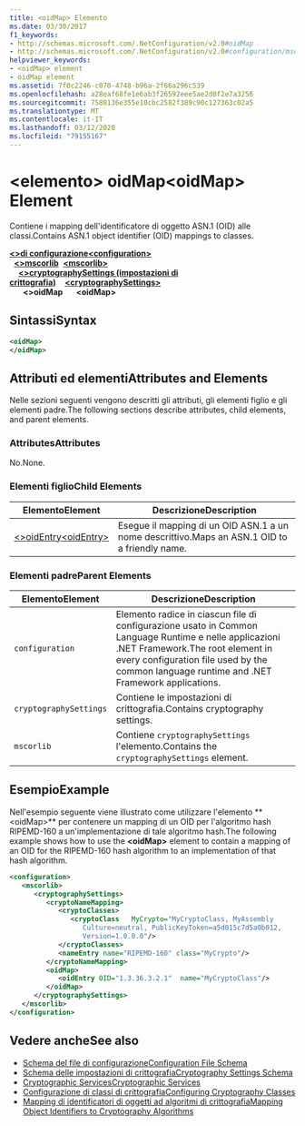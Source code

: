 ```yaml
---
title: <oidMap> Elemento
ms.date: 03/30/2017
f1_keywords:
- http://schemas.microsoft.com/.NetConfiguration/v2.0#oidMap
- http://schemas.microsoft.com/.NetConfiguration/v2.0#configuration/mscorlib/cryptographySettings/oidMap
helpviewer_keywords:
- <oidMap> element
- oidMap element
ms.assetid: 7f0c2246-c070-4748-b96a-2f66a296c539
ms.openlocfilehash: a28eaf68fe1e6ab3f26592eee5ae2d0f2e7a3256
ms.sourcegitcommit: 7588136e355e10cbc2582f389c90c127363c02a5
ms.translationtype: MT
ms.contentlocale: it-IT
ms.lasthandoff: 03/12/2020
ms.locfileid: "79155167"
---
```

# <a name="oidmap-element"></a><span data-ttu-id="d599c-102">\<elemento> oidMap</span><span class="sxs-lookup"><span data-stu-id="d599c-102">\<oidMap> Element</span></span>
<span data-ttu-id="d599c-103">Contiene i mapping dell'identificatore di oggetto ASN.1 (OID) alle classi.</span><span class="sxs-lookup"><span data-stu-id="d599c-103">Contains ASN.1 object identifier (OID) mappings to classes.</span></span>  

<span data-ttu-id="d599c-104">[**\<>di configurazione**](../configuration-element.md)</span><span class="sxs-lookup"><span data-stu-id="d599c-104">[**\<configuration>**](../configuration-element.md)</span></span>\
<span data-ttu-id="d599c-105">&nbsp;&nbsp;[**\<>mscorlib**](mscorlib-element-for-cryptography-settings.md)</span><span class="sxs-lookup"><span data-stu-id="d599c-105">&nbsp;&nbsp;[**\<mscorlib>**](mscorlib-element-for-cryptography-settings.md)</span></span>\
<span data-ttu-id="d599c-106">&nbsp;&nbsp;&nbsp;&nbsp;[**\<>cryptographySettings (impostazioni di crittografia)**](cryptographysettings-element.md)</span><span class="sxs-lookup"><span data-stu-id="d599c-106">&nbsp;&nbsp;&nbsp;&nbsp;[**\<cryptographySettings>**](cryptographysettings-element.md)</span></span>\
<span data-ttu-id="d599c-107">&nbsp;&nbsp;&nbsp;&nbsp;&nbsp;&nbsp;**\<>oidMap**</span><span class="sxs-lookup"><span data-stu-id="d599c-107">&nbsp;&nbsp;&nbsp;&nbsp;&nbsp;&nbsp;**\<oidMap>**</span></span>

## <a name="syntax"></a><span data-ttu-id="d599c-108">Sintassi</span><span class="sxs-lookup"><span data-stu-id="d599c-108">Syntax</span></span>  
  
```xml  
<oidMap>
</oidMap>  
```  
  
## <a name="attributes-and-elements"></a><span data-ttu-id="d599c-109">Attributi ed elementi</span><span class="sxs-lookup"><span data-stu-id="d599c-109">Attributes and Elements</span></span>  
 <span data-ttu-id="d599c-110">Nelle sezioni seguenti vengono descritti gli attributi, gli elementi figlio e gli elementi padre.</span><span class="sxs-lookup"><span data-stu-id="d599c-110">The following sections describe attributes, child elements, and parent elements.</span></span>  
  
### <a name="attributes"></a><span data-ttu-id="d599c-111">Attributes</span><span class="sxs-lookup"><span data-stu-id="d599c-111">Attributes</span></span>  
 <span data-ttu-id="d599c-112">No.</span><span class="sxs-lookup"><span data-stu-id="d599c-112">None.</span></span>  
  
### <a name="child-elements"></a><span data-ttu-id="d599c-113">Elementi figlio</span><span class="sxs-lookup"><span data-stu-id="d599c-113">Child Elements</span></span>  
  
|<span data-ttu-id="d599c-114">Elemento</span><span class="sxs-lookup"><span data-stu-id="d599c-114">Element</span></span>|<span data-ttu-id="d599c-115">Descrizione</span><span class="sxs-lookup"><span data-stu-id="d599c-115">Description</span></span>|  
|-------------|-----------------|  
|[<span data-ttu-id="d599c-116">\<>oidEntry</span><span class="sxs-lookup"><span data-stu-id="d599c-116">\<oidEntry></span></span>](oidentry-element.md)|<span data-ttu-id="d599c-117">Esegue il mapping di un OID ASN.1 a un nome descrittivo.</span><span class="sxs-lookup"><span data-stu-id="d599c-117">Maps an ASN.1 OID to a friendly name.</span></span>|  
  
### <a name="parent-elements"></a><span data-ttu-id="d599c-118">Elementi padre</span><span class="sxs-lookup"><span data-stu-id="d599c-118">Parent Elements</span></span>  
  
|<span data-ttu-id="d599c-119">Elemento</span><span class="sxs-lookup"><span data-stu-id="d599c-119">Element</span></span>|<span data-ttu-id="d599c-120">Descrizione</span><span class="sxs-lookup"><span data-stu-id="d599c-120">Description</span></span>|  
|-------------|-----------------|  
|`configuration`|<span data-ttu-id="d599c-121">Elemento radice in ciascun file di configurazione usato in Common Language Runtime e nelle applicazioni .NET Framework.</span><span class="sxs-lookup"><span data-stu-id="d599c-121">The root element in every configuration file used by the common language runtime and .NET Framework applications.</span></span>|  
|`cryptographySettings`|<span data-ttu-id="d599c-122">Contiene le impostazioni di crittografia.</span><span class="sxs-lookup"><span data-stu-id="d599c-122">Contains cryptography settings.</span></span>|  
|`mscorlib`|<span data-ttu-id="d599c-123">Contiene `cryptographySettings` l'elemento.</span><span class="sxs-lookup"><span data-stu-id="d599c-123">Contains the `cryptographySettings` element.</span></span>|  
  
## <a name="example"></a><span data-ttu-id="d599c-124">Esempio</span><span class="sxs-lookup"><span data-stu-id="d599c-124">Example</span></span>  
 <span data-ttu-id="d599c-125">Nell'esempio seguente viene illustrato come utilizzare l'elemento \*\* \<oidMap>\*\* per contenere un mapping di un OID per l'algoritmo hash RIPEMD-160 a un'implementazione di tale algoritmo hash.</span><span class="sxs-lookup"><span data-stu-id="d599c-125">The following example shows how to use the **\<oidMap>** element to contain a mapping of an OID for the RIPEMD-160 hash algorithm to an implementation of that hash algorithm.</span></span>  
  
```xml  
<configuration>  
   <mscorlib>  
      <cryptographySettings>  
         <cryptoNameMapping>  
            <cryptoClasses>  
               <cryptoClass   MyCrypto="MyCryptoClass, MyAssembly  
                  Culture=neutral, PublicKeyToken=a5d015c7d5a0b012,  
                  Version=1.0.0.0"/>  
            </cryptoClasses>  
            <nameEntry name="RIPEMD-160" class="MyCrypto"/>  
         </cryptoNameMapping>  
         <oidMap>  
            <oidEntry OID="1.3.36.3.2.1"  name="MyCryptoClass"/>  
         </oidMap>  
      </cryptographySettings>  
   </mscorlib>  
</configuration>  
```  
  
## <a name="see-also"></a><span data-ttu-id="d599c-126">Vedere anche</span><span class="sxs-lookup"><span data-stu-id="d599c-126">See also</span></span>

- [<span data-ttu-id="d599c-127">Schema del file di configurazione</span><span class="sxs-lookup"><span data-stu-id="d599c-127">Configuration File Schema</span></span>](../index.md)
- [<span data-ttu-id="d599c-128">Schema delle impostazioni di crittografia</span><span class="sxs-lookup"><span data-stu-id="d599c-128">Cryptography Settings Schema</span></span>](index.md)
- [<span data-ttu-id="d599c-129">Cryptographic Services</span><span class="sxs-lookup"><span data-stu-id="d599c-129">Cryptographic Services</span></span>](../../../../standard/security/cryptographic-services.md)
- [<span data-ttu-id="d599c-130">Configurazione di classi di crittografia</span><span class="sxs-lookup"><span data-stu-id="d599c-130">Configuring Cryptography Classes</span></span>](../../configure-cryptography-classes.md)
- [<span data-ttu-id="d599c-131">Mapping di identificatori di oggetti ad algoritmi di crittografia</span><span class="sxs-lookup"><span data-stu-id="d599c-131">Mapping Object Identifiers to Cryptography Algorithms</span></span>](../../map-object-identifiers-to-cryptography-algorithms.md)
